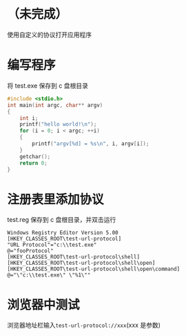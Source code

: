 # （未完成）

使用自定义的协议打开应用程序

# 编写程序

将 test.exe 保存到 c 盘根目录

```c++
#include <stdio.h>
int main(int argc, char** argv)
{
    int i;
    printf("hello world!\n");
    for (i = 0; i < argc; ++i)
    {
        printf("argv[%d] = %s\n", i, argv[i]);
    }
    getchar();
    return 0;
}
```

# 注册表里添加协议

test.reg 保存到 c 盘根目录，并双击运行

```reg
Windows Registry Editor Version 5.00
[HKEY_CLASSES_ROOT\test-url-protocol]
"URL Protocol"="c:\\test.exe"
@="fooProtocol"
[HKEY_CLASSES_ROOT\test-url-protocol\shell]
[HKEY_CLASSES_ROOT\test-url-protocol\shell\open]
[HKEY_CLASSES_ROOT\test-url-protocol\shell\open\command]
@="\"c:\\test.exe\" \"%1\""
```

# 浏览器中测试

浏览器地址栏输入`test-url-protocol://xxx`(xxx 是参数)
